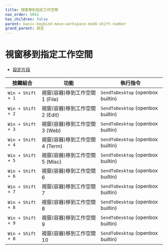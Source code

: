 ```yaml
---
title: 視窗移到指定工作空間
nav_order: 5041
has_children: false
parent: basic-keybind-move-workspace-mod4-shift-number
grand_parent: 設定
---
```



# 視窗移到指定工作空間


* [設定片段](https://github.com/samwhelp/note-about-openbox/tree/gh-pages/_demo/config/openbox-config/basic-keybind-move-workspace-mod4-shift-number/share/gen/openbox-gen-rc/Section/Keybind/WindowMoveToWorkspace.php#L125-L183)

| 按鍵組合          | 功能     | 執行指令         |
| --------- | -------------------------------------------- | --------------------------------------------------- |
| `Win + Shift + 1` | 視窗(容器)移到工作空間 1 (File) | `SendToDesktop` (openbox builtin) |
| `Win + Shift + 2` | 視窗(容器)移到工作空間 2 (Edit) | `SendToDesktop` (openbox builtin) |
| `Win + Shift + 3` | 視窗(容器)移到工作空間 3 (Web)  | `SendToDesktop` (openbox builtin) |
| `Win + Shift + 4` | 視窗(容器)移到工作空間 4 (Term) | `SendToDesktop` (openbox builtin) |
| `Win + Shift + 5` | 視窗(容器)移到工作空間 5 (Misc) | `SendToDesktop` (openbox builtin) |
| `Win + Shift + 6` | 視窗(容器)移到工作空間 6        | `SendToDesktop` (openbox builtin) |
| `Win + Shift + 7` | 視窗(容器)移到工作空間 7        | `SendToDesktop` (openbox builtin) |
| `Win + Shift + 8` | 視窗(容器)移到工作空間 8        | `SendToDesktop` (openbox builtin) |
| `Win + Shift + 9` | 視窗(容器)移到工作空間 9        | `SendToDesktop` (openbox builtin) |
| `Win + Shift + 0` | 視窗(容器)移到工作空間 10        | `SendToDesktop` (openbox builtin) |
